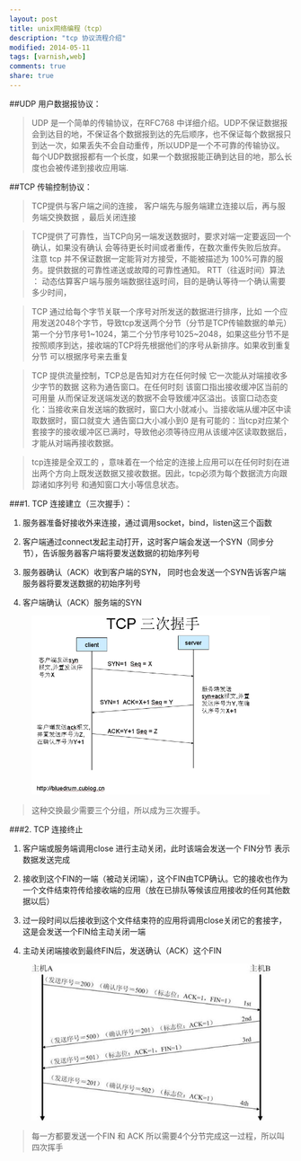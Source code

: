 ```yaml
---
layout: post
title: unix网络编程（tcp）
description: "tcp 协议流程介绍"
modified: 2014-05-11
tags: [varnish,web]
comments: true
share: true  
---
```



##UDP 用户数据报协议：

>UDP 是一个简单的传输协议，在RFC768 中详细介绍。UDP不保证数据报会到达目的地，不保证各个数据报到达的先后顺序，也不保证每个数据报只到达一次，如果丢失不会自动重传，所以UDP是一个不可靠的传输协议。 每个UDP数据报都有一个长度，如果一个数据报能正确到达目的地，那么长度也会被传递到接收应用端.


##TCP 传输控制协议：

>TCP提供与客户端之间的连接， 客户端先与服务端建立连接以后，再与服务端交换数据 ，最后关闭连接

>TCP提供了可靠性，当TCP向另一端发送数据时，要求对端一定要返回一个确认，如果没有确认 会等待更长时间或者重传，在数次重传失败后放弃。
注意 tcp 并不保证数据一定能背对方接受，不能被描述为 100%可靠的服务。提供数据的可靠性递送或故障的可靠性通知。
RTT（往返时间）算法 ： 动态估算客户端与服务端数据往返时间，目的是确认等待一个确认需要多少时间，

>TCP 通过给每个字节关联一个序号对所发送的数据进行排序，比如 一个应用发送2048个字节，导致tcp发送两个分节（分节是TCP传输数据的单元）
第一个分节序号1~1024，第二个分节序号1025~2048，如果这些分节不是按照顺序到达，接收端的TCP将先根据他们的序号从新排序。如果收到重复分节
可以根据序号来去重复

>TCP 提供流量控制，TCP总是告知对方在任何时候 它一次能从对端接收多少字节的数据 这称为通告窗口。在任何时刻 该窗口指出接收缓冲区当前的可用量
从而保证发送端发送的数据不会导致缓冲区溢出。该窗口动态变化：当接收来自发送端的数据时，窗口大小就减小。当接收端从缓冲区中读取数据时，窗口就变大
通告窗口大小减小到0 是有可能的：当tcp对应某个套接字的接收缓冲区已满时，导致他必须等待应用从该缓冲区读取数据后，才能从对端再接收数据。

>tcp连接是全双工的 ，意味着在一个给定的连接上应用可以在任何时刻在进出两个方向上既发送数据又接收数据。因此，tcp必须为每个数据流方向跟踪诸如序列号
和通知窗口大小等信息状态。


###1. TCP 连接建立（三次握手）：

1. 服务器准备好接收外来连接，通过调用socket，bind，listen这三个函数

2. 客户端通过connect发起主动打开，这时客户端会发送一个SYN（同步分节），告诉服务器客户端将要发送数据的初始序列号

3. 服务器确认（ACK）收到客户端的SYN， 同时也会发送一个SYN告诉客户端服务器将要发送数据的初始序列号

4. 客户端确认（ACK）服务端的SYN

<figure>
	<img src="/images/three_way_handshake.png" alt="">
</figure>

>这种交换最少需要三个分组，所以成为三次握手。




###2. TCP 连接终止

1. 客户端或服务端调用close 进行主动关闭，此时该端会发送一个 FIN分节 表示数据发送完成

2. 接收到这个FIN的一端（被动关闭端），这个FIN由TCP确认。它的接收也作为一个文件结束符传给接收端的应用（放在已排队等候该应用接收的任何其他数据以后）

3. 过一段时间以后接收到这个文件结束符的应用将调用close关闭它的套接字，这是会发送一个FIN给主动关闭一端

4. 主动关闭端接收到最终FIN后，发送确认（ACK）这个FIN
<figure>
	<img src="/images/four_way_handshake.jpg" alt="">
</figure>

>每一方都要发送一个FIN 和 ACK 所以需要4个分节完成这一过程，所以叫四次挥手 














